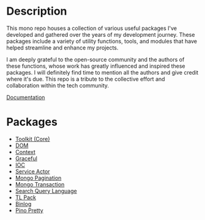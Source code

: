 # Description

This mono repo houses a collection of various useful packages I've developed and gathered over the years of my development journey. These packages include a variety of utility functions, tools, and modules that have helped streamline and enhance my projects.

I am deeply grateful to the open-source community and the authors of these functions, whose work has greatly influenced and inspired these packages. I will definitely find time to mention all the authors and give credit where it's due. This repo is a tribute to the collective effort and collaboration within the tech community.

[Documentation](https://men232.github.io/toolkit)

# Packages

- [Toolkit (Core)](https://men232.github.io/toolkit/reference/@andrew_l/toolkit/)
- [DOM](https://men232.github.io/toolkit/reference/@andrew_l/dom/)
- [Context](https://men232.github.io/toolkit/reference/@andrew_l/context/)
- [Graceful](https://men232.github.io/toolkit/reference/@andrew_l/graceful/)
- [IOC](https://men232.github.io/toolkit/reference/@andrew_l/ioc/)
- [Service Actor](https://men232.github.io/toolkit/reference/@andrew_l/service-actor/)
- [Mongo Pagination](https://men232.github.io/toolkit/reference/@andrew_l/mongo-pagination/)
- [Mongo Transaction](https://men232.github.io/toolkit/reference/@andrew_l/mongo-transaction/)
- [Search Query Language](https://men232.github.io/toolkit/reference/@andrew_l/search-query-language/)
- [TL Pack](https://men232.github.io/toolkit/reference/@andrew_l/tl-pack/)
- [Binlog](https://men232.github.io/toolkit/reference/@andrew_l/binlog/)
- [Pino Pretty](https://men232.github.io/toolkit/reference/@andrew_l/pino-pretty/)
